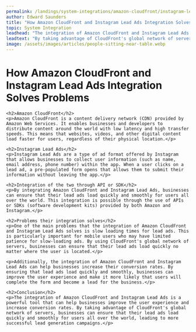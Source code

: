 ```yaml
---
permalink: /landings/system-integrations/amazon-cloudfront/instagram-lead-ads
author: Edward Saunders
title: "How Amazon CloudFront and Instagram Lead Ads Integration Solves Problems"
topic: System Integration
leadhead: "The integration of Amazon CloudFront and Instagram Lead Ads is a powerful tool that can help businesses improve the user experience and increase conversion rates"
leadtext: "By taking advantage of CloudFront's global network of servers, businesses can ensure that their lead ads load quickly and smoothly for users all over the world, leading to more successful lead generation campaigns."
image: /assets/images/articles/people-sitting-near-table.webp
---
```

<div class="arttext">    <h1>How Amazon CloudFront and Instagram Lead Ads Integration Solves Problems</h1>
    
    <h2>Amazon CloudFront</h2>
    <p>Amazon CloudFront is a content delivery network (CDN) provided by Amazon Web Services. It enables businesses and developers to distribute content around the world with low latency and high transfer speeds. This means that websites, videos, and other digital content load faster for users, regardless of their physical location.</p>
    
    <h2>Instagram Lead Ads</h2>
    <p>Instagram Lead Ads are a type of ad format offered by Instagram that allows businesses to collect user information (such as name, email address, phone number) within the app. When a user clicks on a lead ad, a pre-populated form opens that allows them to submit their information without leaving the app.</p>
    
    <h2>Integration of the two through API or SDK</h2>
    <p>By integrating Amazon CloudFront and Instagram Lead Ads, businesses can ensure that their lead ads load quickly and smoothly for users all over the world. This integration is possible through the use of APIs or SDKs (software development kits) provided by both Amazon and Instagram.</p>
    
    <h2>Problems their integration solves</h2>
    <p>One of the main problems that the integration of Amazon CloudFront and Instagram Lead Ads solves is slow loading times for lead ads. This is particularly important for mobile users who may have limited patience for slow-loading ads. By using CloudFront's global network of servers, businesses can ensure that their lead ads load quickly no matter where the user is located.</p>
    
    <p>Additionally, the integration of Amazon CloudFront and Instagram Lead Ads can help businesses increase their conversion rates. By ensuring that lead ads load quickly and smoothly, businesses can improve the user experience and make it more likely that users will complete the form and become a lead for the business.</p>
    
    <h2>Conclusion</h2>
    <p>The integration of Amazon CloudFront and Instagram Lead Ads is a powerful tool that can help businesses improve the user experience and increase conversion rates. By taking advantage of CloudFront's global network of servers, businesses can ensure that their lead ads load quickly and smoothly for users all over the world, leading to more successful lead generation campaigns.</p>
</div>